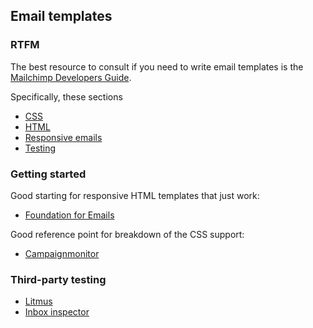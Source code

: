 ## Email templates

### RTFM
The best resource to consult if you need to write email templates is the [Mailchimp Developers Guide](https://templates.mailchimp.com).

Specifically, these sections

* [CSS](https://templates.mailchimp.com/development/css/)
* [HTML](https://templates.mailchimp.com/development/html/)
* [Responsive emails](https://templates.mailchimp.com/development/responsive-email/)
* [Testing](https://templates.mailchimp.com/development/testing-emails/)

### Getting started
Good starting for responsive HTML templates that just work:  
* [Foundation for Emails](http://foundation.zurb.com/emails.html)

Good reference point for breakdown of the CSS support:
* [Campaignmonitor](https://www.campaignmonitor.com/css/)

### Third-party testing
* [Litmus](http://www.litmus.com)
* [Inbox inspector](https://mailchimp.com/features/inbox-preview)
